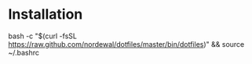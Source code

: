 Installation
============

bash -c "$(curl -fsSL https://raw.github.com/nordewal/dotfiles/master/bin/dotfiles)" && source ~/.bashrc
